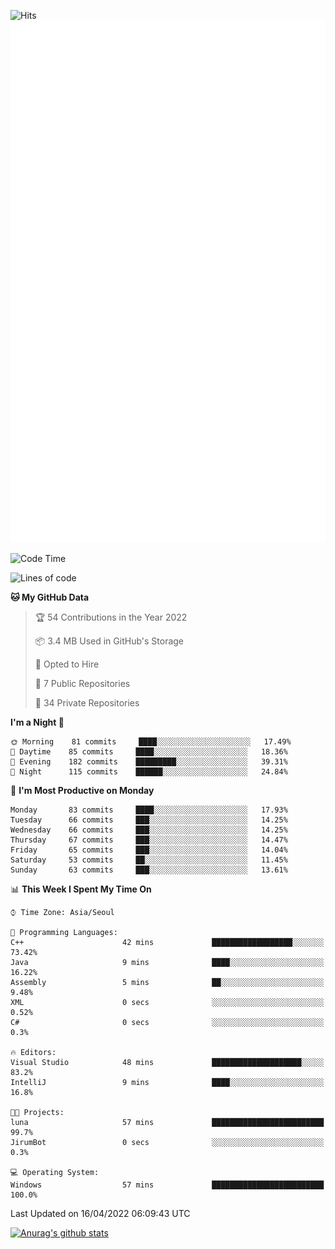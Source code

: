 ![Hits](https://hits.seeyoufarm.com/api/count/incr/badge.svg?url=https%3A%2F%2Fgithub.com%2Fkokose1234&count_bg=%2379C83D&title_bg=%23555555&icon=apple.svg&icon_color=%23E7E7E7&title=hits&edge_flat=false)
<br/>
![Metrics](https://github.com/kokose1234/kokose1234/blob/main/github-metrics.svg)

<!--START_SECTION:waka-->
![Code Time](http://img.shields.io/badge/Code%20Time-621%20hrs%202%20mins-blue)

![Lines of code](https://img.shields.io/badge/From%20Hello%20World%20I%27ve%20Written-2%20Million%20lines%20of%20code-blue)

**🐱 My GitHub Data** 

> 🏆 54 Contributions in the Year 2022
 > 
> 📦 3.4 MB Used in GitHub's Storage 
 > 
> 💼 Opted to Hire
 > 
> 📜 7 Public Repositories 
 > 
> 🔑 34 Private Repositories  
 > 
**I'm a Night 🦉** 

```text
🌞 Morning    81 commits     ████░░░░░░░░░░░░░░░░░░░░░   17.49% 
🌆 Daytime    85 commits     ████░░░░░░░░░░░░░░░░░░░░░   18.36% 
🌃 Evening    182 commits    █████████░░░░░░░░░░░░░░░░   39.31% 
🌙 Night      115 commits    ██████░░░░░░░░░░░░░░░░░░░   24.84%

```
📅 **I'm Most Productive on Monday** 

```text
Monday       83 commits     ████░░░░░░░░░░░░░░░░░░░░░   17.93% 
Tuesday      66 commits     ███░░░░░░░░░░░░░░░░░░░░░░   14.25% 
Wednesday    66 commits     ███░░░░░░░░░░░░░░░░░░░░░░   14.25% 
Thursday     67 commits     ███░░░░░░░░░░░░░░░░░░░░░░   14.47% 
Friday       65 commits     ███░░░░░░░░░░░░░░░░░░░░░░   14.04% 
Saturday     53 commits     ██░░░░░░░░░░░░░░░░░░░░░░░   11.45% 
Sunday       63 commits     ███░░░░░░░░░░░░░░░░░░░░░░   13.61%

```


📊 **This Week I Spent My Time On** 

```text
⌚︎ Time Zone: Asia/Seoul

💬 Programming Languages: 
C++                      42 mins             ██████████████████░░░░░░░   73.42% 
Java                     9 mins              ████░░░░░░░░░░░░░░░░░░░░░   16.22% 
Assembly                 5 mins              ██░░░░░░░░░░░░░░░░░░░░░░░   9.48% 
XML                      0 secs              ░░░░░░░░░░░░░░░░░░░░░░░░░   0.52% 
C#                       0 secs              ░░░░░░░░░░░░░░░░░░░░░░░░░   0.3%

🔥 Editors: 
Visual Studio            48 mins             ████████████████████░░░░░   83.2% 
IntelliJ                 9 mins              ████░░░░░░░░░░░░░░░░░░░░░   16.8%

🐱‍💻 Projects: 
luna                     57 mins             █████████████████████████   99.7% 
JirumBot                 0 secs              ░░░░░░░░░░░░░░░░░░░░░░░░░   0.3%

💻 Operating System: 
Windows                  57 mins             █████████████████████████   100.0%

```


 Last Updated on 16/04/2022 06:09:43 UTC
<!--END_SECTION:waka-->

[![Anurag's github stats](https://github-readme-stats.vercel.app/api?username=kokose1234&theme=dracula)](https://github.com/anuraghazra/github-readme-stats)



	
